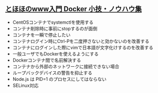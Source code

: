 ## [とほほのwww入門 Docker 小技・ノウハウ集](https://www.tohoho-web.com/docker/howto.html)

- CentOSコンテナでsystemctlを使用する
- コンテナ削除時に事前にstopするのが面倒
- コンテナを一瞬で停止したい
- コンテナログイン時にCtrl-Pを二度押さないと効かないのを改善する
- コンテナにログインした際にvimで日本語が文字化けするのを改善する
- 一般ユーザでもDockerを使えるようにする
- Dockerコンテナ間で名前解決する
- コンテナから外部のネットワークに接続できない場合
- ループバックデバイスの警告を抑止する
- Node.js は PID=1 のプロセスにしてはならない
- SELinux対応

